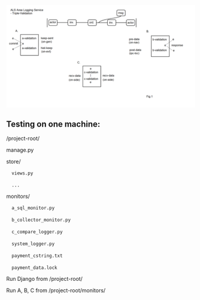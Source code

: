 ![alt text](https://github.com/TaljaaEb/als-2/blob/main/ALS-Triple-Validation.png?raw=true)

Testing on one machine:
-----------------------
/project-root/

   manage.py
   
   store/
   
      views.py
      
      ...
      
   monitors/
   
      a_sql_monitor.py
      
      b_collector_monitor.py
      
      c_compare_logger.py
      
      system_logger.py
      
      payment_cstring.txt
      
      payment_data.lock
      
Run Django from /project-root/



Run A, B, C from /project-root/monitors/


